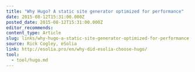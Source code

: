 ```yaml
---
title: "Why Hugo? A static site generator optimized for performance"
date: 2015-08-12T15:31:00.000Z
posted_date: 2015-08-12T15:31:00.000Z
editor_recommends:
content_type: Article
slug: links/why-hugo-a-static-site-generator-optimized-for-performance
source: Rick Cogley, eSolia
link: http://esolia.pro/en/why-did-esolia-choose-hugo/
tool:
  - tool/hugo.md
---
```





